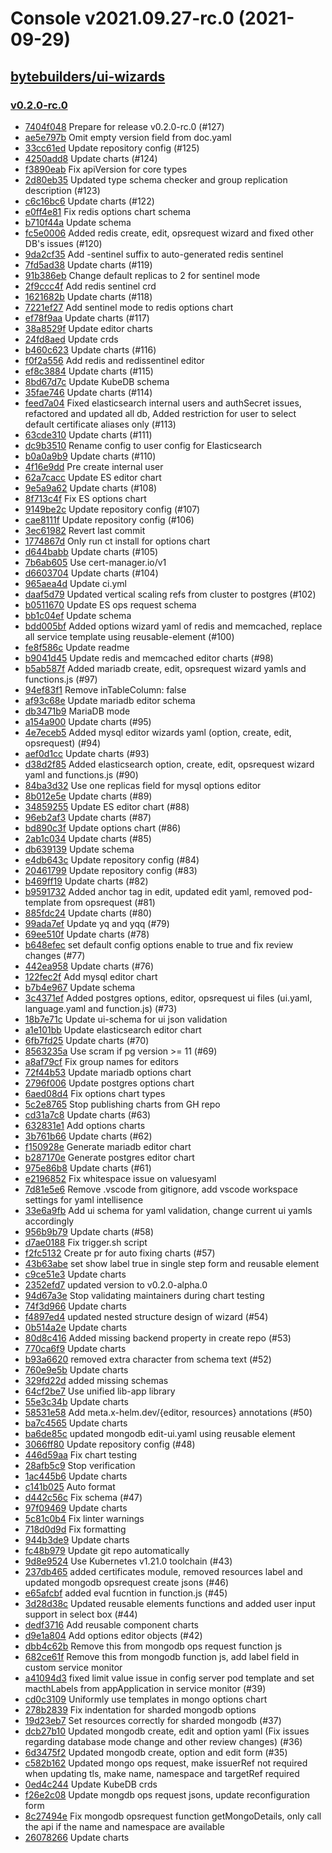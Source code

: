 # Console v2021.09.27-rc.0 (2021-09-29)


## [bytebuilders/ui-wizards](https://github.com/bytebuilders/ui-wizards)

### [v0.2.0-rc.0](https://github.com/bytebuilders/ui-wizards/releases/tag/v0.2.0-rc.0)

- [7404f048](https://github.com/bytebuilders/ui-wizards/commit/7404f048) Prepare for release v0.2.0-rc.0 (#127)
- [ae5e797b](https://github.com/bytebuilders/ui-wizards/commit/ae5e797b) Omit empty version field from doc.yaml
- [33cc61ed](https://github.com/bytebuilders/ui-wizards/commit/33cc61ed) Update repository config (#125)
- [4250add8](https://github.com/bytebuilders/ui-wizards/commit/4250add8) Update charts (#124)
- [f3890eab](https://github.com/bytebuilders/ui-wizards/commit/f3890eab) Fix apiVersion for core types
- [2d80eb35](https://github.com/bytebuilders/ui-wizards/commit/2d80eb35) Updated type schema checker and group replication description (#123)
- [c6c16bc6](https://github.com/bytebuilders/ui-wizards/commit/c6c16bc6) Update charts (#122)
- [e0ff4e81](https://github.com/bytebuilders/ui-wizards/commit/e0ff4e81) Fix redis options chart schema
- [b710f44a](https://github.com/bytebuilders/ui-wizards/commit/b710f44a) Update schema
- [fc5e0006](https://github.com/bytebuilders/ui-wizards/commit/fc5e0006) Added redis create, edit, opsrequest wizard and fixed other DB's issues (#120)
- [9da2cf35](https://github.com/bytebuilders/ui-wizards/commit/9da2cf35) Add -sentinel suffix to auto-generated redis sentinel
- [7fd5ad38](https://github.com/bytebuilders/ui-wizards/commit/7fd5ad38) Update charts (#119)
- [91b386eb](https://github.com/bytebuilders/ui-wizards/commit/91b386eb) Change default replicas to 2 for sentinel mode
- [2f9ccc4f](https://github.com/bytebuilders/ui-wizards/commit/2f9ccc4f) Add redis sentinel crd
- [1621682b](https://github.com/bytebuilders/ui-wizards/commit/1621682b) Update charts (#118)
- [7221ef27](https://github.com/bytebuilders/ui-wizards/commit/7221ef27) Add sentinel mode to redis options chart
- [ef78f9aa](https://github.com/bytebuilders/ui-wizards/commit/ef78f9aa) Update charts (#117)
- [38a8529f](https://github.com/bytebuilders/ui-wizards/commit/38a8529f) Update editor charts
- [24fd8aed](https://github.com/bytebuilders/ui-wizards/commit/24fd8aed) Update crds
- [b460c623](https://github.com/bytebuilders/ui-wizards/commit/b460c623) Update charts (#116)
- [f0f2a556](https://github.com/bytebuilders/ui-wizards/commit/f0f2a556) Add redis and redissentinel editor
- [ef8c3884](https://github.com/bytebuilders/ui-wizards/commit/ef8c3884) Update charts (#115)
- [8bd67d7c](https://github.com/bytebuilders/ui-wizards/commit/8bd67d7c) Update KubeDB schema
- [35fae746](https://github.com/bytebuilders/ui-wizards/commit/35fae746) Update charts (#114)
- [feed7a04](https://github.com/bytebuilders/ui-wizards/commit/feed7a04) Fixed elasticsearch internal users and authSecret issues, refactored and updated all db, Added restriction for user to select default certificate aliases only (#113)
- [63cde310](https://github.com/bytebuilders/ui-wizards/commit/63cde310) Update charts (#111)
- [dc9b3510](https://github.com/bytebuilders/ui-wizards/commit/dc9b3510) Rename config to user config for Elasticsearch
- [b0a0a9b9](https://github.com/bytebuilders/ui-wizards/commit/b0a0a9b9) Update charts (#110)
- [4f16e9dd](https://github.com/bytebuilders/ui-wizards/commit/4f16e9dd) Pre create internal user
- [62a7cacc](https://github.com/bytebuilders/ui-wizards/commit/62a7cacc) Update ES editor chart
- [9e5a9a62](https://github.com/bytebuilders/ui-wizards/commit/9e5a9a62) Update charts (#108)
- [8f713c4f](https://github.com/bytebuilders/ui-wizards/commit/8f713c4f) Fix ES options chart
- [9149be2c](https://github.com/bytebuilders/ui-wizards/commit/9149be2c) Update repository config (#107)
- [cae8111f](https://github.com/bytebuilders/ui-wizards/commit/cae8111f) Update repository config (#106)
- [3ec61982](https://github.com/bytebuilders/ui-wizards/commit/3ec61982) Revert last commit
- [1774867d](https://github.com/bytebuilders/ui-wizards/commit/1774867d) Only run ct install for options chart
- [d644babb](https://github.com/bytebuilders/ui-wizards/commit/d644babb) Update charts (#105)
- [7b6ab605](https://github.com/bytebuilders/ui-wizards/commit/7b6ab605) Use cert-manager.io/v1
- [d6603704](https://github.com/bytebuilders/ui-wizards/commit/d6603704) Update charts (#104)
- [965aea4d](https://github.com/bytebuilders/ui-wizards/commit/965aea4d) Update ci.yml
- [daaf5d79](https://github.com/bytebuilders/ui-wizards/commit/daaf5d79) Updated vertical scaling refs from cluster to postgres (#102)
- [b0511670](https://github.com/bytebuilders/ui-wizards/commit/b0511670) Update ES ops request schema
- [bb1c04ef](https://github.com/bytebuilders/ui-wizards/commit/bb1c04ef) Update schema
- [bdd005bf](https://github.com/bytebuilders/ui-wizards/commit/bdd005bf) Added options wizard yaml of redis and memcached, replace all service template using reusable-element (#100)
- [fe8f586c](https://github.com/bytebuilders/ui-wizards/commit/fe8f586c) Update readme
- [b9041d45](https://github.com/bytebuilders/ui-wizards/commit/b9041d45) Update redis and memcached editor charts (#98)
- [b5ab587f](https://github.com/bytebuilders/ui-wizards/commit/b5ab587f) Added mariadb create, edit, opsrequest wizard yamls and functions.js (#97)
- [94ef83f1](https://github.com/bytebuilders/ui-wizards/commit/94ef83f1) Remove inTableColumn: false
- [af93c68e](https://github.com/bytebuilders/ui-wizards/commit/af93c68e) Update mariadb editor schema
- [db3471b9](https://github.com/bytebuilders/ui-wizards/commit/db3471b9) MariaDB mode
- [a154a900](https://github.com/bytebuilders/ui-wizards/commit/a154a900) Update charts (#95)
- [4e7eceb5](https://github.com/bytebuilders/ui-wizards/commit/4e7eceb5) Added mysql editor wizards yaml (option, create, edit, opsrequest) (#94)
- [aef0d1cc](https://github.com/bytebuilders/ui-wizards/commit/aef0d1cc) Update charts (#93)
- [d38d2f85](https://github.com/bytebuilders/ui-wizards/commit/d38d2f85) Added elasticsearch option, create, edit, opsrequest wizard yaml and functions.js (#90)
- [84ba3d32](https://github.com/bytebuilders/ui-wizards/commit/84ba3d32) Use one replicas field for mysql options editor
- [8b012e5e](https://github.com/bytebuilders/ui-wizards/commit/8b012e5e) Update charts (#89)
- [34859255](https://github.com/bytebuilders/ui-wizards/commit/34859255) Update ES editor chart (#88)
- [96eb2af3](https://github.com/bytebuilders/ui-wizards/commit/96eb2af3) Update charts (#87)
- [bd890c3f](https://github.com/bytebuilders/ui-wizards/commit/bd890c3f) Update options chart (#86)
- [2ab1c034](https://github.com/bytebuilders/ui-wizards/commit/2ab1c034) Update charts (#85)
- [db639139](https://github.com/bytebuilders/ui-wizards/commit/db639139) Update schema
- [e4db643c](https://github.com/bytebuilders/ui-wizards/commit/e4db643c) Update repository config (#84)
- [20461799](https://github.com/bytebuilders/ui-wizards/commit/20461799) Update repository config (#83)
- [b469ff19](https://github.com/bytebuilders/ui-wizards/commit/b469ff19) Update charts (#82)
- [b9591732](https://github.com/bytebuilders/ui-wizards/commit/b9591732) Added anchor tag in edit, updated edit yaml, removed pod-template from opsrequest (#81)
- [885fdc24](https://github.com/bytebuilders/ui-wizards/commit/885fdc24) Update charts (#80)
- [99ada7ef](https://github.com/bytebuilders/ui-wizards/commit/99ada7ef) Update yq and yqq (#79)
- [69ee510f](https://github.com/bytebuilders/ui-wizards/commit/69ee510f) Update charts (#78)
- [b648efec](https://github.com/bytebuilders/ui-wizards/commit/b648efec) set default config options enable to true and fix review changes (#77)
- [442ea958](https://github.com/bytebuilders/ui-wizards/commit/442ea958) Update charts (#76)
- [122fec2f](https://github.com/bytebuilders/ui-wizards/commit/122fec2f) Add mysql editor chart
- [b7b4e967](https://github.com/bytebuilders/ui-wizards/commit/b7b4e967) Update schema
- [3c4371ef](https://github.com/bytebuilders/ui-wizards/commit/3c4371ef) Added postgres options, editor, opsrequest ui files (ui.yaml, language.yaml and function.js) (#73)
- [18b7e71c](https://github.com/bytebuilders/ui-wizards/commit/18b7e71c) Update ui-schema for ui json validation
- [a1e101bb](https://github.com/bytebuilders/ui-wizards/commit/a1e101bb) Update elasticsearch editor chart
- [6fb7fd25](https://github.com/bytebuilders/ui-wizards/commit/6fb7fd25) Update charts (#70)
- [8563235a](https://github.com/bytebuilders/ui-wizards/commit/8563235a) Use scram if pg version >= 11 (#69)
- [a8af79cf](https://github.com/bytebuilders/ui-wizards/commit/a8af79cf) Fix group names for editors
- [72f44b53](https://github.com/bytebuilders/ui-wizards/commit/72f44b53) Update mariadb options chart
- [2796f006](https://github.com/bytebuilders/ui-wizards/commit/2796f006) Update postgres options chart
- [6aed08d4](https://github.com/bytebuilders/ui-wizards/commit/6aed08d4) Fix options chart types
- [5c2e8765](https://github.com/bytebuilders/ui-wizards/commit/5c2e8765) Stop publishing charts from GH repo
- [cd31a7c8](https://github.com/bytebuilders/ui-wizards/commit/cd31a7c8) Update charts (#63)
- [632831e1](https://github.com/bytebuilders/ui-wizards/commit/632831e1) Add options charts
- [3b761b66](https://github.com/bytebuilders/ui-wizards/commit/3b761b66) Update charts (#62)
- [f150928e](https://github.com/bytebuilders/ui-wizards/commit/f150928e) Generate mariadb editor chart
- [b287170e](https://github.com/bytebuilders/ui-wizards/commit/b287170e) Generate postgres editor chart
- [975e86b8](https://github.com/bytebuilders/ui-wizards/commit/975e86b8) Update charts (#61)
- [e2196852](https://github.com/bytebuilders/ui-wizards/commit/e2196852) Fix whitespace issue on valuesyaml
- [7d81e5e6](https://github.com/bytebuilders/ui-wizards/commit/7d81e5e6) Remove .vscode from gitignore, add vscode workspace settings for yaml intellisence
- [33e6a9fb](https://github.com/bytebuilders/ui-wizards/commit/33e6a9fb) Add ui schema for yaml validation, change current ui yamls accordingly
- [956b9b79](https://github.com/bytebuilders/ui-wizards/commit/956b9b79) Update charts (#58)
- [d7ae0188](https://github.com/bytebuilders/ui-wizards/commit/d7ae0188) Fix trigger.sh script
- [f2fc5132](https://github.com/bytebuilders/ui-wizards/commit/f2fc5132) Create pr for auto fixing charts (#57)
- [43b63abe](https://github.com/bytebuilders/ui-wizards/commit/43b63abe) set show label true in single step form and reusable element
- [c9ce51e3](https://github.com/bytebuilders/ui-wizards/commit/c9ce51e3) Update charts
- [2352efd7](https://github.com/bytebuilders/ui-wizards/commit/2352efd7) updated version to v0.2.0-alpha.0
- [94d67a3e](https://github.com/bytebuilders/ui-wizards/commit/94d67a3e) Stop validating maintainers during chart testing
- [74f3d966](https://github.com/bytebuilders/ui-wizards/commit/74f3d966) Update charts
- [f4897ed4](https://github.com/bytebuilders/ui-wizards/commit/f4897ed4) updated nested structure design of wizard (#54)
- [0b514a2e](https://github.com/bytebuilders/ui-wizards/commit/0b514a2e) Update charts
- [80d8c416](https://github.com/bytebuilders/ui-wizards/commit/80d8c416) Added missing backend property in create repo  (#53)
- [770ca6f9](https://github.com/bytebuilders/ui-wizards/commit/770ca6f9) Update charts
- [b93a6620](https://github.com/bytebuilders/ui-wizards/commit/b93a6620) removed extra character from schema text (#52)
- [760e9e5b](https://github.com/bytebuilders/ui-wizards/commit/760e9e5b) Update charts
- [329fd22d](https://github.com/bytebuilders/ui-wizards/commit/329fd22d) added missing schemas
- [64cf2be7](https://github.com/bytebuilders/ui-wizards/commit/64cf2be7) Use unified lib-app library
- [55e3c34b](https://github.com/bytebuilders/ui-wizards/commit/55e3c34b) Update charts
- [58531e58](https://github.com/bytebuilders/ui-wizards/commit/58531e58) Add meta.x-helm.dev/{editor, resources} annotations (#50)
- [ba7c4565](https://github.com/bytebuilders/ui-wizards/commit/ba7c4565) Update charts
- [ba6de85c](https://github.com/bytebuilders/ui-wizards/commit/ba6de85c) updated mongodb edit-ui.yaml using reusable element
- [3066ff80](https://github.com/bytebuilders/ui-wizards/commit/3066ff80) Update repository config (#48)
- [446d59aa](https://github.com/bytebuilders/ui-wizards/commit/446d59aa) Fix chart testing
- [28afb5c9](https://github.com/bytebuilders/ui-wizards/commit/28afb5c9) Stop verification
- [1ac445b6](https://github.com/bytebuilders/ui-wizards/commit/1ac445b6) Update charts
- [c141b025](https://github.com/bytebuilders/ui-wizards/commit/c141b025) Auto format
- [d442c56c](https://github.com/bytebuilders/ui-wizards/commit/d442c56c) Fix schema (#47)
- [97f09469](https://github.com/bytebuilders/ui-wizards/commit/97f09469) Update charts
- [5c81c0b4](https://github.com/bytebuilders/ui-wizards/commit/5c81c0b4) Fix linter warnings
- [718d0d9d](https://github.com/bytebuilders/ui-wizards/commit/718d0d9d) Fix formatting
- [944b3de9](https://github.com/bytebuilders/ui-wizards/commit/944b3de9) Update charts
- [fc48b979](https://github.com/bytebuilders/ui-wizards/commit/fc48b979) Update git repo automatically
- [9d8e9524](https://github.com/bytebuilders/ui-wizards/commit/9d8e9524) Use Kubernetes v1.21.0 toolchain (#43)
- [237db465](https://github.com/bytebuilders/ui-wizards/commit/237db465) added certificates module, removed resources label and updated mongodb opsrequest create jsons (#46)
- [e65afcbf](https://github.com/bytebuilders/ui-wizards/commit/e65afcbf) added eval fucntion in function.js (#45)
- [3d28d38c](https://github.com/bytebuilders/ui-wizards/commit/3d28d38c) Updated reusable elements functions and added user input support in select box (#44)
- [dedf3716](https://github.com/bytebuilders/ui-wizards/commit/dedf3716) Add reusable component charts
- [d9e1a804](https://github.com/bytebuilders/ui-wizards/commit/d9e1a804) Add options editor objects (#42)
- [dbb4c62b](https://github.com/bytebuilders/ui-wizards/commit/dbb4c62b) Remove this from mongodb ops request function js
- [682ce61f](https://github.com/bytebuilders/ui-wizards/commit/682ce61f) Remove this from mongodb function js, add label field in custom service monitor
- [a41094d3](https://github.com/bytebuilders/ui-wizards/commit/a41094d3) fixed limit value issue in config server pod template and set macthLabels from appApplication in service monitor (#39)
- [cd0c3109](https://github.com/bytebuilders/ui-wizards/commit/cd0c3109) Uniformly use templates in mongo options chart
- [278b2839](https://github.com/bytebuilders/ui-wizards/commit/278b2839) Fix indentation for sharded mongodb options
- [19d23eb7](https://github.com/bytebuilders/ui-wizards/commit/19d23eb7) Set resources correctly for sharded mongodb (#37)
- [dcb27b10](https://github.com/bytebuilders/ui-wizards/commit/dcb27b10) Updated mongodb create, edit and option yaml (Fix issues regarding database mode change and other review changes) (#36)
- [6d3475f2](https://github.com/bytebuilders/ui-wizards/commit/6d3475f2) Updated mongodb create, option and edit form (#35)
- [c582b162](https://github.com/bytebuilders/ui-wizards/commit/c582b162) Updated mongo ops request, make issuerRef not required when updating tls, make name, namespace and targetRef required
- [0ed4c244](https://github.com/bytebuilders/ui-wizards/commit/0ed4c244) Update KubeDB crds
- [f26e2c08](https://github.com/bytebuilders/ui-wizards/commit/f26e2c08) Update mongdb ops request jsons, update reconfiguration form
- [8c27494e](https://github.com/bytebuilders/ui-wizards/commit/8c27494e) Fix mongodb opsrequest function getMongoDetails, only call the api if the name and namespace are available
- [26078266](https://github.com/bytebuilders/ui-wizards/commit/26078266) Update charts



